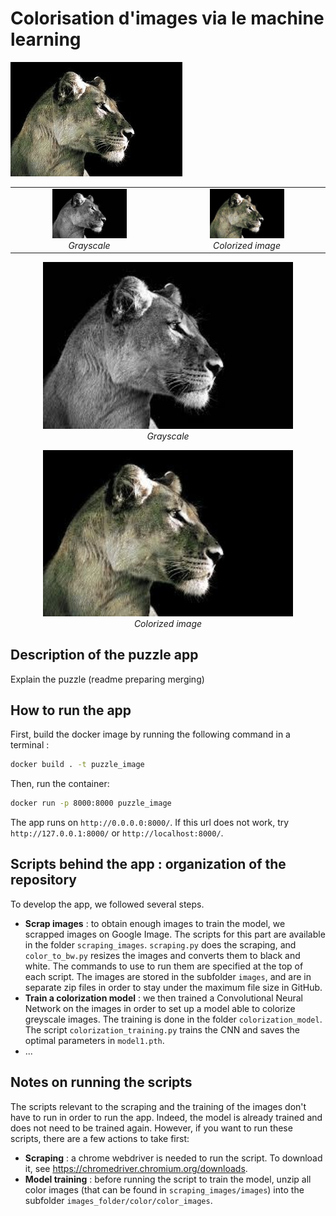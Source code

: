 # Colorisation d'images via le machine learning

![colorized image](images_folder/image%20bank/results/1.jpg)


<table border=0>
  <tr>
    <td align="center">
      <img src="images_folder/image%20bank/keep/_1.jpg" alt="Image en noir et blanc" width = 50%>
      <br>
      <em>Grayscale</em>
    </td>
    <td align="center" style="width: 50%;">
      <img src="images_folder/image%20bank/results/1.jpg" alt="Image en couleurs" width = 50%>
      <br>
      <em>Colorized image</em>
    </td>
  </tr>
</table>


<p align="center">
  <img src="images_folder/image%20bank/keep/_1.jpg" alt="Image en noir et blanc" width = 400>
  <br>
  <em>Grayscale</em>
</p>

<p align="center">
  <img src="images_folder/image%20bank/results/1.jpg" alt="Image en couleurs" width = 400>
  <br>
  <em>Colorized image</em>
</p>



## Description of the puzzle app

Explain the puzzle (readme preparing merging)

## How to run the app
First, build the docker image by running the following command in a terminal :

```bash
docker build . -t puzzle_image
```

Then, run the container:

```bash
docker run -p 8000:8000 puzzle_image
```

The app runs on `http://0.0.0.0:8000/`. If this url does not work, try `http://127.0.0.1:8000/` or `http://localhost:8000/`.

## Scripts behind the app : organization of the repository
To develop the app, we followed several steps.
* **Scrap images** : to obtain enough images to train the model, we scrapped images on Google Image. The scripts for this part are available in the folder `scraping_images`. `scraping.py` does the scraping, and `color_to_bw.py` resizes the images and converts them to black and white. The commands to use to run them are specified at the top of each script. The images are stored in the subfolder `images`, and are in separate zip files in order to stay under the maximum file size in GitHub.
* **Train a colorization model** : we then trained a Convolutional Neural Network on the images in order to set up a model able to colorize greyscale images. The training is done in the folder `colorization_model`. The script `colorization_training.py` trains the CNN and saves the optimal parameters in `model1.pth`.
* ...

## Notes on running the scripts
The scripts relevant to the scraping and the training of the images don't have to run in order to run the app. Indeed, the model is already trained and does not need to be trained again. However, if you want to run these scripts, there are a few actions to take first:
* **Scraping** : a chrome webdriver is needed to run the script. To download it, see https://chromedriver.chromium.org/downloads.
* **Model training** : before running the script to train the model, unzip all color images (that can be found in `scraping_images/images`) into the subfolder `images_folder/color/color_images`.
